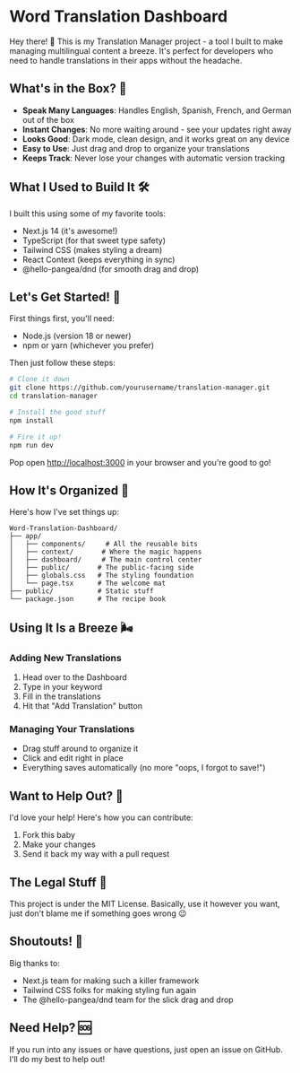 # Word Translation Dashboard

Hey there! 👋 This is my Translation Manager project - a tool I built to make managing multilingual content a breeze. It's perfect for developers who need to handle translations in their apps without the headache.

## What's in the Box? 🎁

- **Speak Many Languages**: Handles English, Spanish, French, and German out of the box
- **Instant Changes**: No more waiting around - see your updates right away
- **Looks Good**: Dark mode, clean design, and it works great on any device
- **Easy to Use**: Just drag and drop to organize your translations
- **Keeps Track**: Never lose your changes with automatic version tracking

## What I Used to Build It 🛠️

I built this using some of my favorite tools:

- Next.js 14 (it's awesome!)
- TypeScript (for that sweet type safety)
- Tailwind CSS (makes styling a dream)
- React Context (keeps everything in sync)
- @hello-pangea/dnd (for smooth drag and drop)

## Let's Get Started! 🚀

First things first, you'll need:

- Node.js (version 18 or newer)
- npm or yarn (whichever you prefer)

Then just follow these steps:

```bash
# Clone it down
git clone https://github.com/yourusername/translation-manager.git
cd translation-manager

# Install the good stuff
npm install

# Fire it up!
npm run dev
```

Pop open [http://localhost:3000](http://localhost:3000) in your browser and you're good to go!

## How It's Organized 📁

Here's how I've set things up:

```
Word-Translation-Dashboard/
├── app/
│   ├── components/     # All the reusable bits
│   ├── context/       # Where the magic happens
│   ├── dashboard/     # The main control center
│   ├── public/       # The public-facing side
│   ├── globals.css   # The styling foundation
│   └── page.tsx      # The welcome mat
├── public/           # Static stuff
└── package.json      # The recipe book
```

## Using It Is a Breeze 🌬️

### Adding New Translations

1. Head over to the Dashboard
2. Type in your keyword
3. Fill in the translations
4. Hit that "Add Translation" button

### Managing Your Translations

- Drag stuff around to organize it
- Click and edit right in place
- Everything saves automatically (no more "oops, I forgot to save!")

## Want to Help Out? 🤝

I'd love your help! Here's how you can contribute:

1. Fork this baby
2. Make your changes
3. Send it back my way with a pull request

## The Legal Stuff 📜

This project is under the MIT License. Basically, use it however you want, just don't blame me if something goes wrong 😉

## Shoutouts! 🙌

Big thanks to:

- Next.js team for making such a killer framework
- Tailwind CSS folks for making styling fun again
- The @hello-pangea/dnd team for the slick drag and drop

## Need Help? 🆘

If you run into any issues or have questions, just open an issue on GitHub. I'll do my best to help out!
